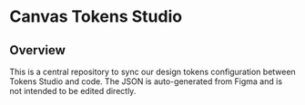 # Canvas Tokens Studio

## Overview

This is a central repository to sync our design tokens configuration between Tokens Studio and code. The JSON is auto-generated from Figma and is not intended to be edited directly.